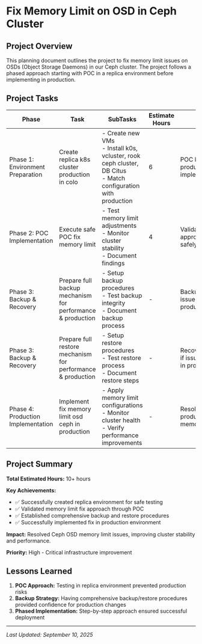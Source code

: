 # Fix Memory Limit on OSD in Ceph Cluster

## Project Overview

This planning document outlines the project to fix memory limit issues on OSDs (Object Storage Daemons) in our Ceph cluster. The project follows a phased approach starting with POC in a replica environment before implementing in production.

## Project Tasks

| Phase | Task | SubTasks | Estimate Hours | Goal | Status |
|-------|------|----------|----------------|------|---------|
| Phase 1: Environment Preparation | Create replica k8s cluster production in colo | - Create new VMs<br>- Install k0s, vcluster, rook ceph cluster, DB Citus<br>- Match configuration with production | 6 | POC before production implementation | Done |
| Phase 2: POC Implementation | Execute safe POC fix memory limit | - Test memory limit adjustments<br>- Monitor cluster stability<br>- Document findings | 4 | Validate fix approach safely | Done |
| Phase 3: Backup & Recovery | Prepare full backup mechanism for performance & production | - Setup backup procedures<br>- Test backup integrity<br>- Document backup process | - | Backup plan if issues occur in production | Done |
| Phase 3: Backup & Recovery | Prepare full restore mechanism for performance & production | - Setup restore procedures<br>- Test restore process<br>- Document restore steps | - | Recovery plan if issues occur in production | Done |
| Phase 4: Production Implementation | Implement fix memory limit osd ceph in production | - Apply memory limit configurations<br>- Monitor cluster health<br>- Verify performance improvements | - | Resolve production memory issues | Done |

## Project Summary

**Total Estimated Hours:** 10+ hours

**Key Achievements:**
- ✅ Successfully created replica environment for safe testing
- ✅ Validated memory limit fix approach through POC
- ✅ Established comprehensive backup and restore procedures
- ✅ Successfully implemented fix in production environment

**Impact:** Resolved Ceph OSD memory limit issues, improving cluster stability and performance.

**Priority:** High - Critical infrastructure improvement

## Lessons Learned

1. **POC Approach:** Testing in replica environment prevented production risks
2. **Backup Strategy:** Having comprehensive backup/restore procedures provided confidence for production changes
3. **Phased Implementation:** Step-by-step approach ensured successful deployment

---
*Last Updated: September 10, 2025*